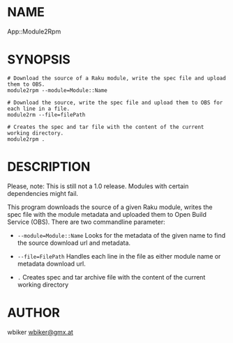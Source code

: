 NAME
====

App::Module2Rpm

SYNOPSIS
========

    # Download the source of a Raku module, write the spec file and upload them to OBS.
    module2rpm --module=Module::Name

    # Download the source, write the spec file and upload them to OBS for each line in a file.
    module2rm --file=filePath

    # Creates the spec and tar file with the content of the current working directory.
    module2rpm .

DESCRIPTION
===========

Please, note: This is still not a 1.0 release. Modules with certain dependencies might fail.

This program downloads the source of a given Raku module, writes the spec file with the module
metadata and uploaded them to Open Build Service (OBS).
There are two commandline parameter:

  * `--module=Module::Name` Looks for the metadata of the given name to find the
   source download url and metadata.

  * `--file=FilePath` Handles each line in the file as either module name or metadata
  download url.

  * `.` Creates spec and tar archive file with the content of the current working directory

AUTHOR
======

wbiker <wbiker@gmx.at>

